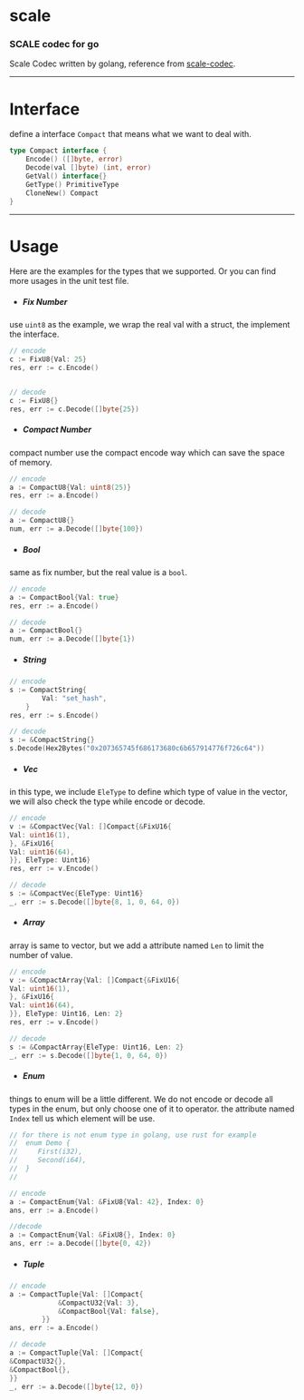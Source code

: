 # scale
### SCALE codec for go

Scale Codec written by golang, reference from [scale-codec](https://docs.substrate.io/reference/scale-codec/).

---

# Interface
define a  interface ```Compact``` that means what we want to deal with. 
```go
type Compact interface {
	Encode() ([]byte, error)
	Decode(val []byte) (int, error)
	GetVal() interface{}
	GetType() PrimitiveType
	CloneNew() Compact
}
```

---


# Usage

Here are the examples for the types that we supported. Or you can find more usages in the unit test file.

+ ##### Fix Number
use ```uint8``` as the example, we wrap the real val with a struct, the implement the interface. 
```go
// encode
c := FixU8{Val: 25}
res, err := c.Encode()


// decode
c := FixU8{}
res, err := c.Decode([]byte{25})
```

+ ##### Compact Number
compact number use the compact encode way which can save the space of memory.
```go
// encode
a := CompactU8{Val: uint8(25)}
res, err := a.Encode()

// decode
a := CompactU8{}
num, err := a.Decode([]byte{100})
```

+ ##### Bool
same as fix number, but the real value is a ```bool```.
```go
// encode
a := CompactBool{Val: true}
res, err := a.Encode()

// decode
a := CompactBool{}
num, err := a.Decode([]byte{1})
```

+ ##### String
```go
// encode
s := CompactString{
		Val: "set_hash",
	}
res, err := s.Encode()

// decode
s := &CompactString{}
s.Decode(Hex2Bytes("0x207365745f686173680c6b657914776f726c64"))
```

+ ##### Vec
in this type, we include ```EleType``` to define which type of value in the vector, we will also check the type while encode or decode. 
```go
// encode
v := &CompactVec{Val: []Compact{&FixU16{
Val: uint16(1),
}, &FixU16{
Val: uint16(64),
}}, EleType: Uint16}
res, err := v.Encode()

// decode
s := &CompactVec{EleType: Uint16}
_, err := s.Decode([]byte{8, 1, 0, 64, 0})
```

+ ##### Array

array is same to vector, but we add a attribute named ```Len``` to limit the number of value.
```go
// encode
v := &CompactArray{Val: []Compact{&FixU16{
Val: uint16(1),
}, &FixU16{
Val: uint16(64),
}}, EleType: Uint16, Len: 2}
res, err := v.Encode()

// decode
s := &CompactArray{EleType: Uint16, Len: 2}
_, err := s.Decode([]byte{1, 0, 64, 0})
```

+ ##### Enum
things to enum will be a little different. We do not encode or decode all types in the enum, but only choose one of it to operator. the attribute named ```Index``` tell us which element will be use.
```go
// for there is not enum type in golang, use rust for example
//  enum Demo {
//     First(i32),
//     Second(i64),
//  }
//

// encode
a := CompactEnum{Val: &FixU8{Val: 42}, Index: 0}
ans, err := a.Encode()

//decode
a := CompactEnum{Val: &FixU8{}, Index: 0}
ans, err := a.Decode([]byte{0, 42})
```

+ ##### Tuple
```go
// encode
a := CompactTuple{Val: []Compact{
			&CompactU32{Val: 3},
			&CompactBool{Val: false},
		}}
ans, err := a.Encode()

// decode
a := CompactTuple{Val: []Compact{
&CompactU32{},
&CompactBool{},
}}
_, err := a.Decode([]byte{12, 0})
```


